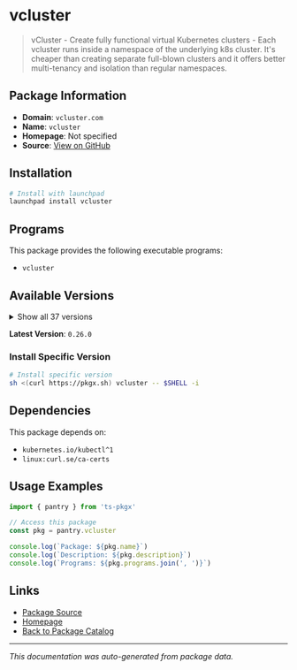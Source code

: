 # vcluster

> vCluster - Create fully functional virtual Kubernetes clusters - Each vcluster runs inside a namespace of the underlying k8s cluster. It's cheaper than creating separate full-blown clusters and it offers better multi-tenancy and isolation than regular namespaces.

## Package Information

- **Domain**: `vcluster.com`
- **Name**: `vcluster`
- **Homepage**: Not specified
- **Source**: [View on GitHub](https://github.com/pkgxdev/pantry/tree/main/projects/vcluster.com/package.yml)

## Installation

```bash
# Install with launchpad
launchpad install vcluster
```

## Programs

This package provides the following executable programs:

- `vcluster`

## Available Versions

<details>
<summary>Show all 37 versions</summary>

- `0.26.0`, `0.25.1`, `0.25.0`, `0.24.1`, `0.24.0`
- `0.23.3`, `0.23.2`, `0.23.1`, `0.23.0`, `0.22.6`
- `0.22.5`, `0.22.4`, `0.22.3`, `0.22.2`, `0.22.1`
- `0.22.0`, `0.21.6`, `0.21.5`, `0.21.4`, `0.21.3`
- `0.21.2`, `0.21.1`, `0.21.0`, `0.20.6`, `0.20.5`
- `0.20.4`, `0.20.3`, `0.20.2`, `0.20.1`, `0.20.0`
- `0.19.10`, `0.19.9`, `0.19.8`, `0.19.7`, `0.19.6`
- `0.19.5`, `0.19.4`

</details>

**Latest Version**: `0.26.0`

### Install Specific Version

```bash
# Install specific version
sh <(curl https://pkgx.sh) vcluster -- $SHELL -i
```

## Dependencies

This package depends on:

- `kubernetes.io/kubectl^1`
- `linux:curl.se/ca-certs`

## Usage Examples

```typescript
import { pantry } from 'ts-pkgx'

// Access this package
const pkg = pantry.vcluster

console.log(`Package: ${pkg.name}`)
console.log(`Description: ${pkg.description}`)
console.log(`Programs: ${pkg.programs.join(', ')}`)
```

## Links

- [Package Source](https://github.com/pkgxdev/pantry/tree/main/projects/vcluster.com/package.yml)
- [Homepage](#)
- [Back to Package Catalog](../../package-catalog.md)

---

*This documentation was auto-generated from package data.*

